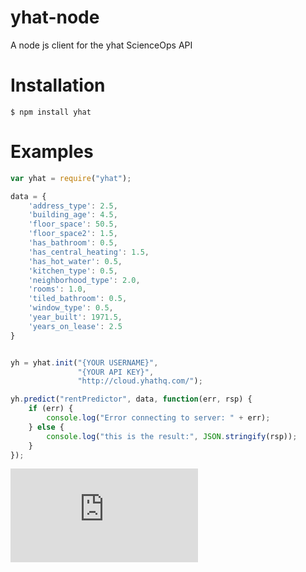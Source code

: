 yhat-node
=========

A node js client for the yhat ScienceOps API

Installation
=========

```
$ npm install yhat
```

Examples
=========

```javascript
var yhat = require("yhat");

data = {
    'address_type': 2.5,
    'building_age': 4.5,
    'floor_space': 50.5,
    'floor_space2': 1.5,
    'has_bathroom': 0.5,
    'has_central_heating': 1.5,
    'has_hot_water': 0.5,
    'kitchen_type': 0.5,
    'neighborhood_type': 2.0,
    'rooms': 1.0,
    'tiled_bathroom': 0.5,
    'window_type': 0.5,
    'year_built': 1971.5,
    'years_on_lease': 2.5
}


yh = yhat.init("{YOUR USERNAME}",
               "{YOUR API KEY}",
               "http://cloud.yhathq.com/");

yh.predict("rentPredictor", data, function(err, rsp) {
    if (err) {
        console.log("Error connecting to server: " + err);
    } else {
        console.log("this is the result:", JSON.stringify(rsp));
    }
});
```

[![Analytics](https://ga-beacon.appspot.com/UA-46996803-1/yhat-node/README.md)](https://github.com/yhat/yhat-node) 
